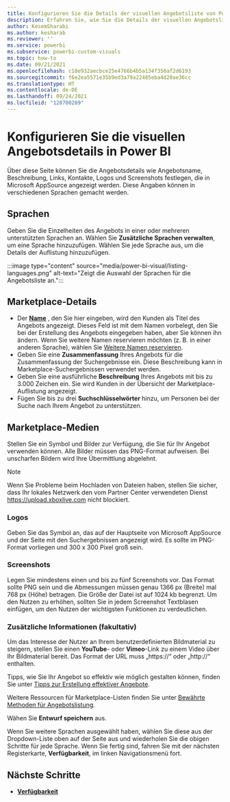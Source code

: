 ```yaml
---
title: Konfigurieren Sie die Details der visuellen Angebotsliste von Power BI im Partner Center für Microsoft AppSource
description: Erfahren Sie, wie Sie die Details der visuellen Angebotsliste von Power BI im Partner Center für Microsoft AppSource konfigurieren.
author: KesemSharabi
ms.author: kesharab
ms.reviewer: ''
ms.service: powerbi
ms.subservice: powerbi-custom-visuals
ms.topic: how-to
ms.date: 09/21/2021
ms.openlocfilehash: c18e932aecbce25e4766b4b5a134f350af2d6193
ms.sourcegitcommit: f6e2ea5571e35b9ed3a79a22485eba4d20ae36cc
ms.translationtype: HT
ms.contentlocale: de-DE
ms.lasthandoff: 09/24/2021
ms.locfileid: "128700289"
---
```

# <a name="configure-power-bi-visual-offer-listing-details"></a>Konfigurieren Sie die visuellen Angebotsdetails in Power BI

Über diese Seite können Sie die Angebotsdetails wie Angebotsname, Beschreibung, Links, Kontakte, Logos und Screenshots festlegen, die in Microsoft AppSource angezeigt werden. Diese Angaben können in verschiedenen Sprachen gemacht werden.

## <a name="languages"></a>Sprachen

Geben Sie die Einzelheiten des Angebots in einer oder mehreren unterstützten Sprachen an. Wählen Sie **Zusätzliche Sprachen verwalten**, um eine Sprache hinzuzufügen. Wählen Sie jede Sprache aus, um die Details der Auflistung hinzuzufügen.

:::image type="content" source="media/power-bi-visual/listing-languages.png" alt-text="Zeigt die Auswahl der Sprachen für die Angebotsliste an.":::

## <a name="marketplace-details"></a>Marketplace-Details

- Der **[Name](https://aka.ms/PBIvisualreservename)** , den Sie hier eingeben, wird den Kunden als Titel des Angebots angezeigt. Dieses Feld ist mit dem Namen vorbelegt, den Sie bei der Erstellung des Angebots eingegeben haben, aber Sie können ihn ändern. Wenn Sie weitere Namen reservieren möchten (z. B. in einer anderen Sprache), wählen Sie [Weitere Namen reservieren](power-bi-visual-manage-names.md).
- Geben Sie eine **Zusammenfassung** Ihres Angebots für die Zusammenfassung der Suchergebnisse ein. Diese Beschreibung kann in Marketplace-Suchergebnissen verwendet werden.
- Geben Sie eine ausführliche **Beschreibung** Ihres Angebots mit bis zu 3.000 Zeichen ein. Sie wird Kunden in der Übersicht der Marketplace-Auflistung angezeigt.
- Fügen Sie bis zu drei **Suchschlüsselwörter** hinzu, um Personen bei der Suche nach Ihrem Angebot zu unterstützen.

## <a name="marketplace-media"></a>Marketplace-Medien

Stellen Sie ein Symbol und Bilder zur Verfügung, die Sie für Ihr Angebot verwenden können. Alle Bilder müssen das PNG-Format aufweisen. Bei unscharfen Bildern wird Ihre Übermittlung abgelehnt.

>[!NOTE]
>Wenn Sie Probleme beim Hochladen von Dateien haben, stellen Sie sicher, dass Ihr lokales Netzwerk den vom Partner Center verwendeten Dienst https://upload.xboxlive.com nicht blockiert.

### <a name="logos"></a>Logos

Geben Sie das Symbol an, das auf der Hauptseite von Microsoft AppSource und der Seite mit den Suchergebnissen angezeigt wird. Es sollte im PNG-Format vorliegen und 300 x 300 Pixel groß sein.

### <a name="screenshots"></a>Screenshots

Legen Sie mindestens einen und bis zu fünf Screenshots vor. Das Format sollte PNG sein und die Abmessungen müssen genau 1366 px (Breite) mal 768 px (Höhe) betragen. Die Größe der Datei ist auf 1024 kb begrenzt. Um den Nutzen zu erhöhen, sollten Sie in jedem Screenshot Textblasen einfügen, um den Nutzen der wichtigsten Funktionen zu verdeutlichen.

### <a name="additional-information-optional"></a>Zusätzliche Informationen (fakultativ)

Um das Interesse der Nutzer an Ihrem benutzerdefinierten Bildmaterial zu steigern, stellen Sie einen **YouTube**- oder **Vimeo**-Link zu einem Video über Ihr Bildmaterial bereit. Das Format der URL muss „https://“ oder „http://“ enthalten.

Tipps, wie Sie Ihr Angebot so effektiv wie möglich gestalten können, finden Sie unter [Tipps zur Erstellung effektiver Angebote](https://aka.ms/PBIvisualeffectivelisting).

Weitere Ressourcen für Marketplace-Listen finden Sie unter [Bewährte Methoden für Angebotslistung](gtm-offer-listing-best-practices.md).

Wähen Sie **Entwurf speichern** aus.

Wenn Sie weitere Sprachen ausgewählt haben, wählen Sie diese aus der Dropdown-Liste oben auf der Seite aus und wiederholen Sie die obigen Schritte für jede Sprache. Wenn Sie fertig sind, fahren Sie mit der nächsten Registerkarte, **Verfügbarkeit**, im linken Navigationsmenü fort.

## <a name="next-steps"></a>Nächste Schritte

- [**Verfügbarkeit**](power-bi-visual-availability.md)
